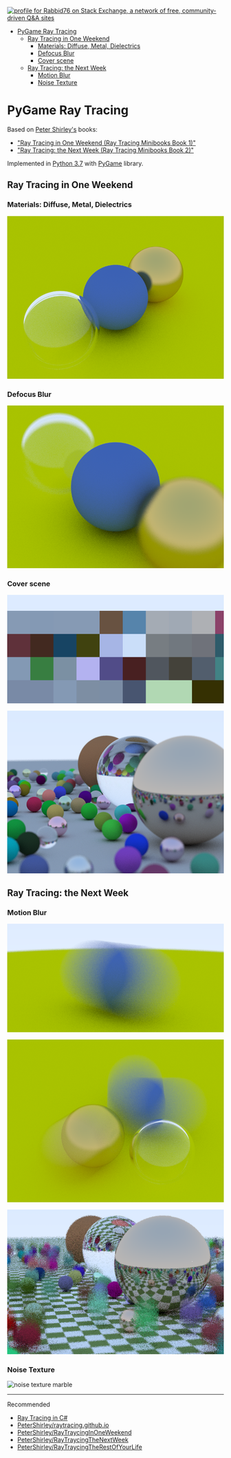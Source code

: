 <a href="https://stackexchange.com/users/7322082/rabbid76"><img src="https://stackexchange.com/users/flair/7322082.png" width="208" height="58" alt="profile for Rabbid76 on Stack Exchange, a network of free, community-driven Q&amp;A sites" title="profile for Rabbid76 on Stack Exchange, a network of free, community-driven Q&amp;A sites" /></a>

<!-- TOC -->

- [PyGame Ray Tracing](#pygame-ray-tracing)
  - [Ray Tracing in One Weekend](#ray-tracing-in-one-weekend)
    - [Materials: Diffuse, Metal, Dielectrics](#materials-diffuse-metal-dielectrics)
    - [Defocus Blur](#defocus-blur)
    - [Cover scene](#cover-scene)
  - [Ray Tracing: the Next Week](#ray-tracing-the-next-week)
    - [Motion Blur](#motion-blur)
    - [Noise Texture](#noise-texture)

<!-- /TOC -->

# PyGame Ray Tracing

Based on [Peter Shirley's](https://research.nvidia.com/person/peter-shirley) books: 
- ["Ray Tracing in One Weekend (Ray Tracing Minibooks Book 1)"](https://www.goodreads.com/book/show/28794030-ray-tracing-in-one-weekend)
- ["Ray Tracing: the Next Week (Ray Tracing Minibooks Book 2)"](https://www.amazon.com/Ray-Tracing-Weekend-Minibooks-Book-ebook/dp/B01B5AODD8)

Implemented in [Python 3.7](https://www.python.org/) with [PyGame](https://www.pygame.org/wiki/about) library.

## Ray Tracing in One Weekend

### Materials: Diffuse, Metal, Dielectrics

![materials](rendering/rt_1_materials.png)

### Defocus Blur

![defocus blur](rendering/rt_1_defocus_blur.png)

### Cover scene

![rendering process](rendering/rt_1_capture_1.gif)

![final](rendering/rt_1_rendering_1.png)

## Ray Tracing: the Next Week

### Motion Blur

![motion blur 1](rendering/rt_2_motion_blur_1.png)

![motion blur 3](rendering/rt_2_motion_blur_3.png)

![motion blur 4](rendering/rt_2_motion_blur_4.png)

### Noise Texture

![noise texture marble](noise_texture_marble.png)

---

Recommended

- [Ray Tracing in C#](https://github.com/Rabbid76/c_sharp_raytrace_examples)
- [PeterShirley/raytracing.github.io](https://github.com/RayTracing/raytracing.github.io)
- [PeterShirley/RayTraycingInOneWeekend](https://github.com/RayTracing/InOneWeekend)
- [PeterShirley/RayTraycingTheNextWeek](https://github.com/RayTracing/TheNextWeek)
- [PeterShirley/RayTraycingTheRestOfYourLife](https://github.com/RayTracing/TheRestOfYourLife)
